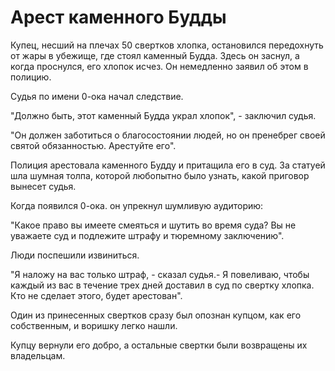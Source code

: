 # Арест каменного Будды

Купец, несший на плечах 50 свертков хлопка, остановился передохнуть от жары в убежище, где стоял каменный Будда. Здесь он заснул, а когда проснулся, его  хлопок исчез. Он немедленно заявил об этом в полицию.

Судья по имени 0-ока начал следствие.

"Должно быть, этот каменный Будда украл хлопок", - заключил судья.

"Он должен заботиться о благосостоянии людей, но он пренебрег своей святой обязанностью. Арестуйте его".

Полиция арестовала каменного Будду и притащила его в суд. За статуей шла шумная толпа, которой любопытно было узнать, какой приговор вынесет судья.

Когда появился 0-ока. он упрекнул шумливую аудиторию:

"Какое право вы имеете смеяться и шутить во время суда? Вы не уважаете суд и подлежите штрафу и тюремному заключению".

Люди поспешили извиниться.

"Я наложу на вас только штраф, - сказал судья.- Я повеливаю, чтобы каждый из вас в течение трех дней доставил в суд по свертку хлопка. Кто не сделает этого, будет арестован".

Один из принесенных свертков сразу был опознан купцом, как его собственным, и воришку легко нашли.

Купцу вернули его добро, а остальные свертки были возвращены их владельцам.
